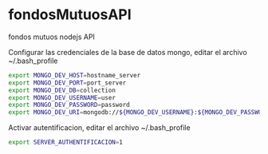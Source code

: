 fondosMutuosAPI
===============

fondos mutuos nodejs API

Configurar las credenciales de la base de datos mongo, editar el archivo ~/.bash_profile


```sh 
export MONGO_DEV_HOST=hostname_server
export MONGO_DEV_PORT=port_server
export MONGO_DEV_DB=collection
export MONGO_DEV_USERNAME=user
export MONGO_DEV_PASSWORD=password
export MONGO_DEV_URI=mongodb://${MONGO_DEV_USERNAME}:${MONGO_DEV_PASSWORD}@${MONGO_DEV_HOST}:${MONGO_DEV_PORT}/${MONGO_DEV_DB}
```

Activar autentificacion, editar el archivo ~/.bash_profile
```sh
export SERVER_AUTHENTIFICACION=1
```